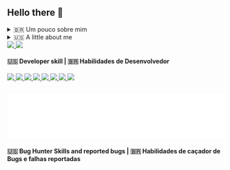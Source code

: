 ## Hello there 👋

<details>
  <summary markdown="span"> 🇧🇷 Um pouco sobre mim </summary>
  
  <br>😁 Eu sou focado em seguraça ofensiva e desenvolvimento web.
  
  🔸 Meus hobbies são:
  - 🐛 Procurar bugs (pesquisador de segurança)
  - 🧑‍💻 Desenvolver algumas coisas
  - ⚽️ Praticar Esportes

</details>

<details>
  <summary markdown="span">🇺🇸 A little about me </summary>
  
  <br>😁 I'm focused on offensive security and development web.
  
  🔸 My hobbies are:
  - 🐛 Bug hunter (researcher security)
  - 🧑‍💻 Development of some things
  - ⚽️ Play sports 

</details>

<div>
  <a href="https://github.com/vitooficiall">
    <img style="max-width: 100%;" width="400em" heigth="180em" src="https://github-readme-stats.vercel.app/api?username=vitooficiall&amp;show_icons=true&amp;&amp;include_all_commits=true&amp;count_private=true&theme=merko&title_color=ff5555&bg_color=0d1117&text_color=f8f8f2&icon_color=8be9fd&hide_border=false&border_color=30363d" />
    <img style="max-width: 100%;" width="400em" heigth="180em" src="https://github-readme-stats.vercel.app/api/top-langs/?username=vitooficiall&amp;layout=compact&amp;langs_count=7&amp;theme=merko&title_color=ff5555&bg_color=0d1117&text_color=f8f8f2&icon_color=8be9fd&hide_border=false&border_color=30363d" />
  </a>
</div>

</table>

<h4>🇺🇸 Developer skill | 🇧🇷 Habilidades de Desenvolvedor</h4>
<div>
 <a href="https://github.com/vitooficiall">
   <img src="https://img.icons8.com/color/48/000000/html-5--v1.png" style="max-width: 100%;" height="30rem"/>
   <img src="https://img.icons8.com/color/48/000000/css3.png" style="max-width: 100%;" height="30rem"/>
   <img src="https://img.icons8.com/color/48/000000/javascript--v1.png" style="max-width: 100%;" height="30rem"/>
   <img src="https://img.icons8.com/color/48/000000/python--v1.png" style="max-width: 100%;" height="30rem"/>
   <img src="https://img.icons8.com/external-tal-revivo-shadow-tal-revivo/24/000000/external-nodejs-is-an-open-source-cross-platform-javascript-run-time-environment-logo-shadow-tal-revivo.png" style="max-width: 100%;" height="27rem"/>
   <img src="https://img.icons8.com/color/48/000000/golang.png" style="max-width: 100%;" height="30rem"/>
   <img src="https://img.icons8.com/color/48/000000/wordpress.png" style="max-width: 100%;" height="30rem"/>
   <img src="https://img.icons8.com/color/48/000000/bootstrap.png" style="max-width: 100%;" height="30rem"/>   
  </a>
</div>

<h2></h2>
<img src="https://github.com/vitooficiall/vitooficiall/raw/main/pkg/icons/banner.svg" style="max-width: 100%;" />
<h4>🇺🇸 Bug Hunter Skills and reported bugs | 🇧🇷 Habilidades de caçador de Bugs e falhas reportadas</h4>
